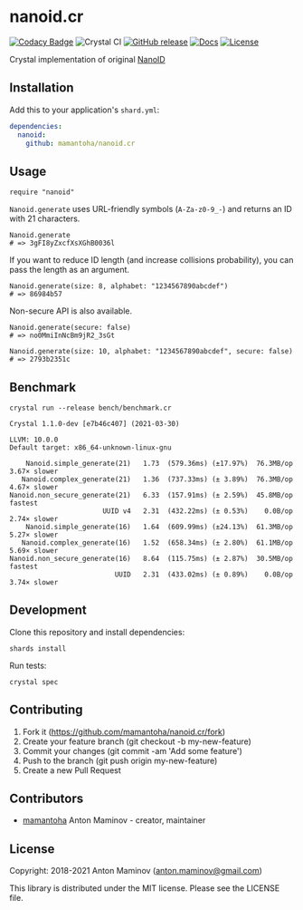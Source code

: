 # nanoid.cr

[![Codacy Badge](https://api.codacy.com/project/badge/Grade/3108082114df406abb95c38bf751c2f0)](https://app.codacy.com/app/mamantoha/nanoid.cr?utm_source=github.com&utm_medium=referral&utm_content=mamantoha/nanoid.cr&utm_campaign=Badge_Grade_Settings)
![Crystal CI](https://github.com/mamantoha/nanoid.cr/workflows/Crystal%20CI/badge.svg?branch=master)
[![GitHub release](https://img.shields.io/github/release/mamantoha/nanoid.cr.svg)](https://github.com/mamantoha/nanoid.cr/releases)
[![Docs](https://img.shields.io/badge/docs-available-brightgreen.svg)](https://mamantoha.github.io/nanoid.cr/)
[![License](https://img.shields.io/github/license/mamantoha/nanoid.cr.svg)](https://github.com/mamantoha/nanoid.cr/blob/master/LICENSE)

Crystal implementation of original [NanoID](https://github.com/ai/nanoid)

## Installation

Add this to your application's `shard.yml`:

```yaml
dependencies:
  nanoid:
    github: mamantoha/nanoid.cr
```

## Usage

```crystal
require "nanoid"
```

`Nanoid.generate` uses URL-friendly symbols (`A-Za-z0-9_-`) and returns an ID with 21 characters.

```crystal
Nanoid.generate
# => 3gFI8yZxcfXsXGhB0036l
```

If you want to reduce ID length (and increase collisions probability), you can pass the length as an argument.

```crystal
Nanoid.generate(size: 8, alphabet: "1234567890abcdef")
# => 86984b57
```

Non-secure API is also available.

```crystal
Nanoid.generate(secure: false)
# => no0MmiInNcBm9jR2_3sGt

Nanoid.generate(size: 10, alphabet: "1234567890abcdef", secure: false)
# => 2793b2351c
```

## Benchmark

`crystal run --release bench/benchmark.cr`

```console
Crystal 1.1.0-dev [e7b46c407] (2021-03-30)

LLVM: 10.0.0
Default target: x86_64-unknown-linux-gnu

    Nanoid.simple_generate(21)   1.73  (579.36ms) (±17.97%)  76.3MB/op   3.67× slower
   Nanoid.complex_generate(21)   1.36  (737.33ms) (± 3.89%)  76.3MB/op   4.67× slower
Nanoid.non_secure_generate(21)   6.33  (157.91ms) (± 2.59%)  45.8MB/op        fastest
                       UUID v4   2.31  (432.22ms) (± 0.53%)    0.0B/op   2.74× slower
    Nanoid.simple_generate(16)   1.64  (609.99ms) (±24.13%)  61.3MB/op   5.27× slower
   Nanoid.complex_generate(16)   1.52  (658.34ms) (± 2.80%)  61.1MB/op   5.69× slower
Nanoid.non_secure_generate(16)   8.64  (115.75ms) (± 2.87%)  30.5MB/op        fastest
                          UUID   2.31  (433.02ms) (± 0.89%)    0.0B/op   3.74× slower
```

## Development

Clone this repository and install dependencies:

```console
shards install
```

Run tests:

```console
crystal spec
```

## Contributing

1. Fork it (<https://github.com/mamantoha/nanoid.cr/fork>)
2. Create your feature branch (git checkout -b my-new-feature)
3. Commit your changes (git commit -am 'Add some feature')
4. Push to the branch (git push origin my-new-feature)
5. Create a new Pull Request

## Contributors

- [mamantoha](https://github.com/mamantoha) Anton Maminov - creator, maintainer

## License

Copyright: 2018-2021 Anton Maminov (anton.maminov@gmail.com)

This library is distributed under the MIT license. Please see the LICENSE file.
